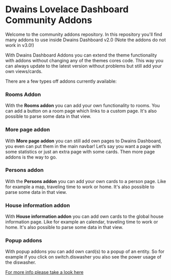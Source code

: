 # Dwains Lovelace Dashboard Community Addons

Welcome to the community addons repository. In this repository you'll find many addons to use inside Dwains Dashboard v2.0 (Note the addons do not work in v3.0!)

With Dwains Dashboard Addons you can extend the theme functionality with addons without changing any of the themes cores code. This way you can always update to the latest version without problems but still add your own views/cards.

There are a few types off addons currently available:

### Rooms Addon
With the **Rooms addon** you can add your own functionality to rooms. You can add a button on a room page which links to a custom page. It's also possible to parse some data in that view. 

### More page addon
With **More page addon** you can still add own pages to Dwains Dashboard, you even can put them in the main navbar! Let’s say you want a page with some statistics or just an extra page with some cards. Then more page addons is the way to go.

### Persons addon
With the **Persons addon** you can add your own cards to a person page. Like for example a map, traveling time to work or home. It's also possible to parse some data in that view. 

### House information addon
With **House information addon** you can add own cards to the global house information page. Like for example an calendar, traveling time to work or home. It's also possible to parse some data in that view.  

### Popup addons
With popup addons you can add own card(s) to a popup of an entity. So for example if you click on switch.diswasher you also see the power usage of the diswasher.

[For more info please take a look here](https://dwainscheeren.github.io/dwains-lovelace-dashboard/v2/addons/)
